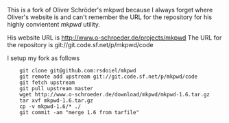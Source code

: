 
This is a fork of Oliver Schröder's mkpwd because I always forget where Oliver's website is
and can't remember the URL for the repository for his highly convientent _mkpwd_ utility.

His website URL is http://www.o-schroeder.de/projects/mkpwd
The URL for the repository is git://git.code.sf.net/p/mkpwd/code

I setup my fork as follows

```shell
    git clone git@github.com:rsdoiel/mkpwd
    git remote add upstream git://git.code.sf.net/p/mkpwd/code
    git fetch upstream
    git pull upstream master
    wget http://www.o-schroeder.de/download/mkpwd/mkpwd-1.6.tar.gz
    tar xvf mkpwd-1.6.tar.gz
    cp -v mkpwd-1.6/* ./
    git commit -am "merge 1.6 from tarfile"
```


